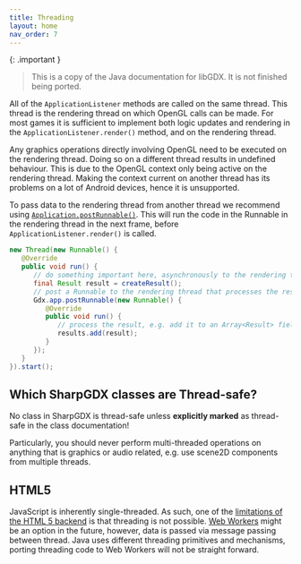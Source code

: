 ```yaml
---
title: Threading
layout: home
nav_order: 7
---
```


{: .important }
> This is a copy of the Java documentation for libGDX. It is not finished being ported.

All of the `ApplicationListener` methods are called on the same thread. This thread is the rendering thread on which OpenGL calls can be made. For most games it is sufficient to implement both logic updates and rendering in the `ApplicationListener.render()` method, and on the rendering thread.

Any graphics operations directly involving OpenGL need to be executed on the rendering thread. Doing so on a different thread results in undefined behaviour. This is due to the OpenGL context only being active on the rendering thread. Making the context current on another thread has its problems on a lot of Android devices, hence it is unsupported.

To pass data to the rendering thread from another thread we recommend using [`Application.postRunnable()`](https://github.com/sharpgdx/sharpgdx/blob/master/gdx/src/com/badlogic/gdx/Application.java#L188). This will run the code in the Runnable in the rendering thread in the next frame, before `ApplicationListener.render()` is called.

```java
new Thread(new Runnable() {
   @Override
   public void run() {
      // do something important here, asynchronously to the rendering thread
      final Result result = createResult();
      // post a Runnable to the rendering thread that processes the result
      Gdx.app.postRunnable(new Runnable() {
         @Override
         public void run() {
            // process the result, e.g. add it to an Array<Result> field of the ApplicationListener.
            results.add(result);
         }
      });
   }
}).start();
```

## Which SharpGDX classes are Thread-safe?
No class in SharpGDX is thread-safe unless **explicitly marked** as thread-safe in the class documentation!

Particularly, you should never perform multi-threaded operations on anything that is graphics or audio related, e.g. use scene2D components from multiple threads.

## HTML5
JavaScript is inherently single-threaded. As such, one of the [limitations of the HTML 5 backend](/wiki/html5-backend-and-gwt-specifics#differences-between-gwt-and-desktop-java) is that threading is not possible. [Web Workers](https://html.spec.whatwg.org/multipage/workers.html) might be an option in the future, however, data is passed via message passing between thread. Java uses different threading primitives and mechanisms, porting threading code to Web Workers will not be straight forward.